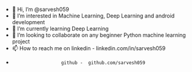 - 👋 Hi, I’m @sarvesh059
- 👀 I’m interested in Machine Learning, Deep Learning and android development
- 🌱 I’m currently learning Deep Learning
- 💞️ I’m looking to collaborate on any beginner Python machine learning project
- 📫 How to reach me on linkedin - linkedin.com/in/sarvesh059
-                       github -  github.com/sarvesh059

<!---
sarvesh059/sarvesh059 is a ✨ special ✨ repository because its `README.md` (this file) appears on your GitHub profile.
You can click the Preview link to take a look at your changes.
--->
